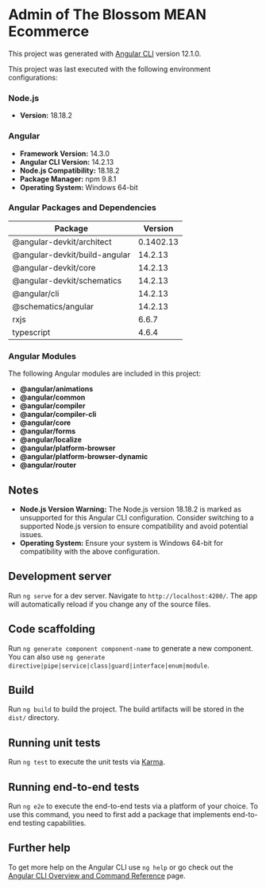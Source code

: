 # Admin of The Blossom MEAN Ecommerce

This project was generated with [Angular CLI](https://github.com/angular/angular-cli) version 12.1.0.

This project was last executed with the following environment configurations:

### Node.js
- **Version:** 18.18.2 

### Angular
- **Framework Version:** 14.3.0
- **Angular CLI Version:** 14.2.13
- **Node.js Compatibility:** 18.18.2 
- **Package Manager:** npm 9.8.1
- **Operating System:** Windows 64-bit

### Angular Packages and Dependencies
| Package                          | Version    |
|----------------------------------|------------|
| @angular-devkit/architect        | 0.1402.13  |
| @angular-devkit/build-angular    | 14.2.13    |
| @angular-devkit/core             | 14.2.13    |
| @angular-devkit/schematics       | 14.2.13    |
| @angular/cli                     | 14.2.13    |
| @schematics/angular              | 14.2.13    |
| rxjs                             | 6.6.7      |
| typescript                       | 4.6.4      |

### Angular Modules
The following Angular modules are included in this project:
- **@angular/animations**
- **@angular/common**
- **@angular/compiler**
- **@angular/compiler-cli**
- **@angular/core**
- **@angular/forms**
- **@angular/localize**
- **@angular/platform-browser**
- **@angular/platform-browser-dynamic**
- **@angular/router**

## Notes
- **Node.js Version Warning:** The Node.js version 18.18.2 is marked as unsupported for this Angular CLI configuration. Consider switching to a supported Node.js version to ensure compatibility and avoid potential issues.
- **Operating System:** Ensure your system is Windows 64-bit for compatibility with the above configuration.

## Development server

Run `ng serve` for a dev server. Navigate to `http://localhost:4200/`. The app will automatically reload if you change any of the source files.

## Code scaffolding

Run `ng generate component component-name` to generate a new component. You can also use `ng generate directive|pipe|service|class|guard|interface|enum|module`.

## Build

Run `ng build` to build the project. The build artifacts will be stored in the `dist/` directory.

## Running unit tests

Run `ng test` to execute the unit tests via [Karma](https://karma-runner.github.io).

## Running end-to-end tests

Run `ng e2e` to execute the end-to-end tests via a platform of your choice. To use this command, you need to first add a package that implements end-to-end testing capabilities.

## Further help

To get more help on the Angular CLI use `ng help` or go check out the [Angular CLI Overview and Command Reference](https://angular.io/cli) page.
